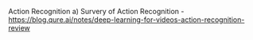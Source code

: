 Action Recognition
  a) Survery of Action Recognition - https://blog.qure.ai/notes/deep-learning-for-videos-action-recognition-review
